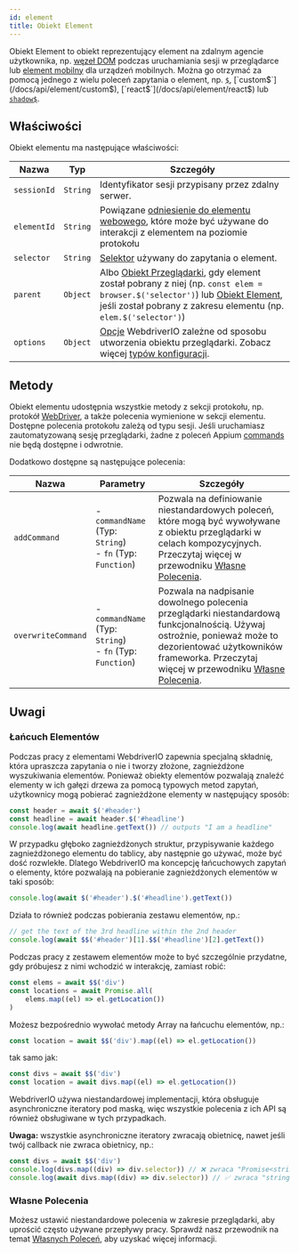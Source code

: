 ```yaml
---
id: element
title: Obiekt Element
---
```


Obiekt Element to obiekt reprezentujący element na zdalnym agencie użytkownika, np. [węzeł DOM](https://developer.mozilla.org/en-US/docs/Web/API/Element) podczas uruchamiania sesji w przeglądarce lub [element mobilny](https://developer.apple.com/documentation/swift/sequence/element) dla urządzeń mobilnych. Można go otrzymać za pomocą jednego z wielu poleceń zapytania o element, np. [`$`](/docs/api/element/$), [`custom$`](/docs/api/element/custom$), [`react$`](/docs/api/element/react$) lub [`shadow$`](/docs/api/element/shadow$).

## Właściwości

Obiekt elementu ma następujące właściwości:

| Nazwa | Typ | Szczegóły |
| ---- | ---- | ------- |
| `sessionId` | `String` | Identyfikator sesji przypisany przez zdalny serwer. |
| `elementId` | `String` | Powiązane [odniesienie do elementu webowego](https://w3c.github.io/webdriver/#elements), które może być używane do interakcji z elementem na poziomie protokołu |
| `selector` | `String` | [Selektor](/docs/selectors) używany do zapytania o element. |
| `parent` | `Object` | Albo [Obiekt Przeglądarki](/docs/api/browser), gdy element został pobrany z niej (np. `const elem = browser.$('selector')`) lub [Obiekt Element](/docs/api/element), jeśli został pobrany z zakresu elementu (np. `elem.$('selector')`) |
| `options` | `Object` | [Opcje](/docs/configuration) WebdriverIO zależne od sposobu utworzenia obiektu przeglądarki. Zobacz więcej [typów konfiguracji](/docs/setuptypes). |

## Metody
Obiekt elementu udostępnia wszystkie metody z sekcji protokołu, np. protokół [WebDriver](/docs/api/webdriver), a także polecenia wymienione w sekcji elementu. Dostępne polecenia protokołu zależą od typu sesji. Jeśli uruchamiasz zautomatyzowaną sesję przeglądarki, żadne z poleceń Appium [commands](/docs/api/appium) nie będą dostępne i odwrotnie.

Dodatkowo dostępne są następujące polecenia:

| Nazwa | Parametry | Szczegóły |
| ---- | ---------- | ------- |
| `addCommand` | - `commandName` (Typ: `String`)<br />- `fn` (Typ: `Function`) | Pozwala na definiowanie niestandardowych poleceń, które mogą być wywoływane z obiektu przeglądarki w celach kompozycyjnych. Przeczytaj więcej w przewodniku [Własne Polecenia](/docs/customcommands). |
| `overwriteCommand` | - `commandName` (Typ: `String`)<br />- `fn` (Typ: `Function`) | Pozwala na nadpisanie dowolnego polecenia przeglądarki niestandardową funkcjonalnością. Używaj ostrożnie, ponieważ może to dezorientować użytkowników frameworka. Przeczytaj więcej w przewodniku [Własne Polecenia](/docs/customcommands#overwriting-native-commands). |

## Uwagi

### Łańcuch Elementów

Podczas pracy z elementami WebdriverIO zapewnia specjalną składnię, która upraszcza zapytania o nie i tworzy złożone, zagnieżdżone wyszukiwania elementów. Ponieważ obiekty elementów pozwalają znaleźć elementy w ich gałęzi drzewa za pomocą typowych metod zapytań, użytkownicy mogą pobierać zagnieżdżone elementy w następujący sposób:

```js
const header = await $('#header')
const headline = await header.$('#headline')
console.log(await headline.getText()) // outputs "I am a headline"
```

W przypadku głęboko zagnieżdżonych struktur, przypisywanie każdego zagnieżdżonego elementu do tablicy, aby następnie go używać, może być dość rozwlekłe. Dlatego WebdriverIO ma koncepcję łańcuchowych zapytań o elementy, które pozwalają na pobieranie zagnieżdżonych elementów w taki sposób:

```js
console.log(await $('#header').$('#headline').getText())
```

Działa to również podczas pobierania zestawu elementów, np.:

```js
// get the text of the 3rd headline within the 2nd header
console.log(await $$('#header')[1].$$('#headline')[2].getText())
```

Podczas pracy z zestawem elementów może to być szczególnie przydatne, gdy próbujesz z nimi wchodzić w interakcję, zamiast robić:

```js
const elems = await $$('div')
const locations = await Promise.all(
    elems.map((el) => el.getLocation())
)
```

Możesz bezpośrednio wywołać metody Array na łańcuchu elementów, np.:

```js
const location = await $$('div').map((el) => el.getLocation())
```

tak samo jak:

```js
const divs = await $$('div')
const location = await divs.map((el) => el.getLocation())
```

WebdriverIO używa niestandardowej implementacji, która obsługuje asynchroniczne iteratory pod maską, więc wszystkie polecenia z ich API są również obsługiwane w tych przypadkach.

__Uwaga:__ wszystkie asynchroniczne iteratory zwracają obietnicę, nawet jeśli twój callback nie zwraca obietnicy, np.:

```ts
const divs = await $$('div')
console.log(divs.map((div) => div.selector)) // ❌ zwraca "Promise<string>[]"
console.log(await divs.map((div) => div.selector)) // ✅ zwraca "string[]"
```

### Własne Polecenia

Możesz ustawić niestandardowe polecenia w zakresie przeglądarki, aby uprościć często używane przepływy pracy. Sprawdź nasz przewodnik na temat [Własnych Poleceń](/docs/customcommands#adding-custom-commands), aby uzyskać więcej informacji.